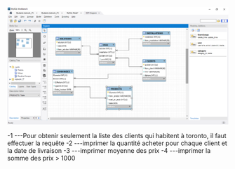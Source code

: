 ![](images/BD.png)





-1 ---Pour obtenir seulement la liste des clients qui habitent à toronto, il faut effectuer la requête 
-2 ---imprimer la quantité acheter pour chaque client et la date de livraison
-3 ---imprimer moyenne des prix
-4 ---imprimer la somme des prix > 1000

